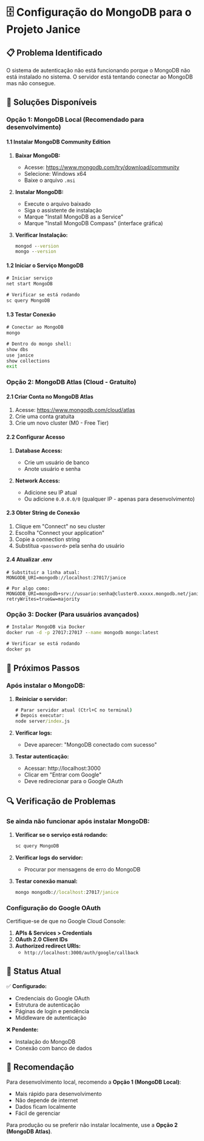 # 🗄️ Configuração do MongoDB para o Projeto Janice

## 📋 **Problema Identificado**

O sistema de autenticação não está funcionando porque o MongoDB não está instalado no sistema. O servidor está tentando conectar ao MongoDB mas não consegue.

## 🔧 **Soluções Disponíveis**

### **Opção 1: MongoDB Local (Recomendado para desenvolvimento)**

#### **1.1 Instalar MongoDB Community Edition**

1. **Baixar MongoDB:**
   - Acesse: https://www.mongodb.com/try/download/community
   - Selecione: Windows x64
   - Baixe o arquivo `.msi`

2. **Instalar MongoDB:**
   - Execute o arquivo baixado
   - Siga o assistente de instalação
   - Marque "Install MongoDB as a Service"
   - Marque "Install MongoDB Compass" (interface gráfica)

3. **Verificar Instalação:**
   ```cmd
   mongod --version
   mongo --version
   ```

#### **1.2 Iniciar o Serviço MongoDB**

```cmd
# Iniciar serviço
net start MongoDB

# Verificar se está rodando
sc query MongoDB
```

#### **1.3 Testar Conexão**

```cmd
# Conectar ao MongoDB
mongo

# Dentro do mongo shell:
show dbs
use janice
show collections
exit
```

### **Opção 2: MongoDB Atlas (Cloud - Gratuito)**

#### **2.1 Criar Conta no MongoDB Atlas**

1. Acesse: https://www.mongodb.com/cloud/atlas
2. Crie uma conta gratuita
3. Crie um novo cluster (M0 - Free Tier)

#### **2.2 Configurar Acesso**

1. **Database Access:**
   - Crie um usuário de banco
   - Anote usuário e senha

2. **Network Access:**
   - Adicione seu IP atual
   - Ou adicione `0.0.0.0/0` (qualquer IP - apenas para desenvolvimento)

#### **2.3 Obter String de Conexão**

1. Clique em "Connect" no seu cluster
2. Escolha "Connect your application"
3. Copie a connection string
4. Substitua `<password>` pela senha do usuário

#### **2.4 Atualizar .env**

```env
# Substituir a linha atual:
MONGODB_URI=mongodb://localhost:27017/janice

# Por algo como:
MONGODB_URI=mongodb+srv://usuario:senha@cluster0.xxxxx.mongodb.net/janice?retryWrites=true&w=majority
```

### **Opção 3: Docker (Para usuários avançados)**

```cmd
# Instalar MongoDB via Docker
docker run -d -p 27017:27017 --name mongodb mongo:latest

# Verificar se está rodando
docker ps
```

## 🚀 **Próximos Passos**

### **Após instalar o MongoDB:**

1. **Reiniciar o servidor:**
   ```cmd
   # Parar servidor atual (Ctrl+C no terminal)
   # Depois executar:
   node server/index.js
   ```

2. **Verificar logs:**
   - Deve aparecer: "MongoDB conectado com sucesso"

3. **Testar autenticação:**
   - Acessar: http://localhost:3000
   - Clicar em "Entrar com Google"
   - Deve redirecionar para o Google OAuth

## 🔍 **Verificação de Problemas**

### **Se ainda não funcionar após instalar MongoDB:**

1. **Verificar se o serviço está rodando:**
   ```cmd
   sc query MongoDB
   ```

2. **Verificar logs do servidor:**
   - Procurar por mensagens de erro do MongoDB

3. **Testar conexão manual:**
   ```cmd
   mongo mongodb://localhost:27017/janice
   ```

### **Configuração do Google OAuth**

Certifique-se de que no Google Cloud Console:

1. **APIs & Services > Credentials**
2. **OAuth 2.0 Client IDs**
3. **Authorized redirect URIs:**
   - `http://localhost:3000/auth/google/callback`

## 📝 **Status Atual**

✅ **Configurado:**
- Credenciais do Google OAuth
- Estrutura de autenticação
- Páginas de login e pendência
- Middleware de autenticação

❌ **Pendente:**
- Instalação do MongoDB
- Conexão com banco de dados

## 🎯 **Recomendação**

Para desenvolvimento local, recomendo a **Opção 1 (MongoDB Local)**:
- Mais rápido para desenvolvimento
- Não depende de internet
- Dados ficam localmente
- Fácil de gerenciar

Para produção ou se preferir não instalar localmente, use a **Opção 2 (MongoDB Atlas)**.
